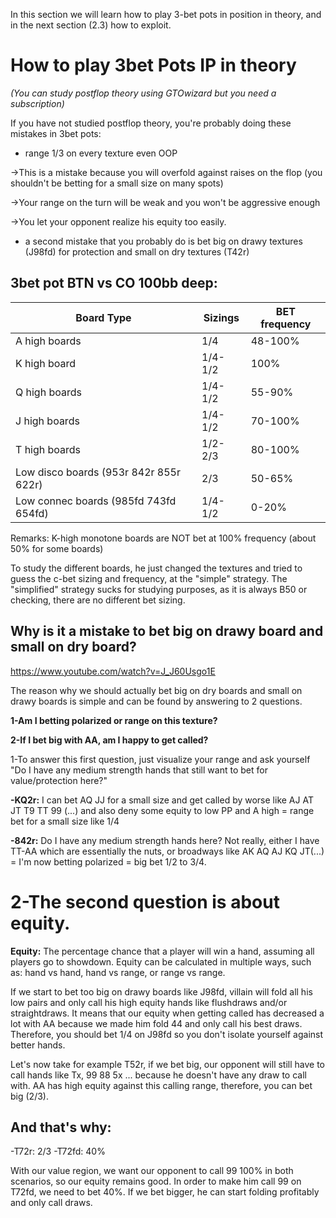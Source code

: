 In this section we will learn how to play 3-bet pots in position in theory, and in the next section (2.3) how to exploit.

# How to play 3bet Pots IP in theory

_(You can study postflop theory using GTOwizard but you need a subscription)_

If you have not studied postflop theory, you're probably doing these mistakes in 3bet pots:

- range 1/3 on every texture even OOP

→This is a mistake because you will overfold against raises on the flop (you shouldn't be betting for a small size on many spots)

→Your range on the turn will be weak and you won't be aggressive enough

→You let your opponent realize his equity too easily.

- a second mistake that you probably do is bet big on drawy textures (J98fd) for protection and small on dry textures (T42r)

## 3bet pot BTN vs CO 100bb deep:

| Board Type                             | Sizings | BET frequency |
| -------------------------------------- | ------- | ------------- |
| A high boards                          | 1/4     | 48-100%       |
| K high board                           | 1/4-1/2 | 100%          |
| Q high boards                          | 1/4-1/2 | 55-90%        |
| J high boards                          | 1/4-1/2 | 70-100%       |
| T high boards                          | 1/2-2/3 | 80-100%       |
| Low disco boards (953r 842r 855r 622r) | 2/3     | 50-65%        |
| Low connec boards (985fd 743fd 654fd)  | 1/4-1/2 | 0-20%         |
Remarks:
K-high monotone boards are NOT bet at 100% frequency (about 50% for some boards)


To study the different boards, he just changed the textures and tried to guess the c-bet sizing and frequency, at the "simple" strategy. The "simplified" strategy sucks for studying purposes, as it is always B50 or checking, there are no different bet sizing.

## Why is it a mistake to bet big on drawy board and small on dry board?

https://www.youtube.com/watch?v=J_J60Usgo1E


The reason why we should actually bet big on dry boards and small on drawy boards is simple and can be found by answering to 2 questions.

**1-Am I betting polarized or range on this texture?**

**2-If I bet big with AA, am I happy to get called?**

1-To answer this first question, just visualize your range and ask yourself "Do I have any medium strength hands that still want to bet for value/protection here?"

**-KQ2r:** I can bet AQ JJ for a small size and get called by worse like AJ AT JT T9 TT 99 (...) and also deny some equity to low PP and A high = range bet for a small size like 1/4

**-842r:** Do I have any medium strength hands here? Not really, either I have TT-AA which are essentially the nuts, or broadways like AK AQ AJ KQ JT(...) = I'm now betting polarized = big bet 1/2 to 3/4.

# 2-The second question is about equity.

**Equity:** The percentage chance that a player will win a hand, assuming all players go to showdown. Equity can be calculated in multiple ways, such as: hand vs hand, hand vs range, or range vs range.

If we start to bet too big on drawy boards like J98fd, villain will fold all his low pairs and only call his high equity hands like flushdraws and/or straightdraws. It means that our equity when getting called has decreased a lot with AA because we made him fold 44 and only call his best draws. Therefore, you should bet 1/4 on J98fd so you don't isolate yourself against better hands.

Let's now take for example T52r, if we bet big, our opponent will still have to call hands like Tx, 99 88 5x ... because he doesn't have any draw to call with. AA has high equity against this calling range, therefore, you can bet big (2/3).

## And that's why: 

-T72r: 2/3
-T72fd: 40%

With our value region, we want our opponent to call 99 100% in both scenarios, so our equity remains good. In order to make him call 99 on T72fd, we need to bet 40%. If we bet bigger, he can start folding profitably and only call draws.

